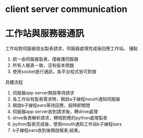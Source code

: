 # client server communication
# 工作站與服務器通訊

工作站對伺服器發出製表請求，伺服器處理完成後回應工作站。
優點
1. 統一由伺服器製表，僅維護伺服器
2. 所有人報表一致，沒有版本問題
3. 使用socket進行通訊，各平台程式皆可對接

具體流程
1. 伺服器app server開啟等待請求
2. 各工作站有製表需求時，開啟a子線程mouth通知伺服器
3. 開啟b子線程ears等待回應，超時即關閉
4. 伺服器app server收到請求後，轉drive處理
5. drive負責解析請求，轉相對應的python處理製表
6. python製表完成後，使用mouth通知工作站b子線程ears
7. b子線程ears收到後開啟報表,結束。